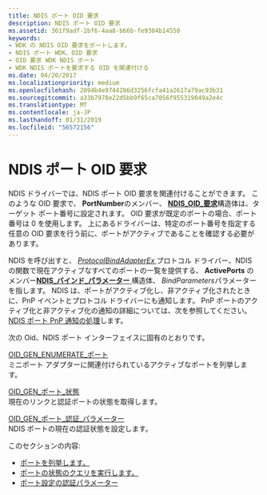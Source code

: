 ```yaml
---
title: NDIS ポート OID 要求
description: NDIS ポート OID 要求
ms.assetid: 361f9adf-2bf6-4aa8-b66b-fe9304b14550
keywords:
- WDK の NDIS OID 要求をポートします。
- NDIS ポート WDK、OID 要求
- OID 要求 WDK NDIS ポート
- WDK NDIS ポートを要求する OID を関連付ける
ms.date: 04/20/2017
ms.localizationpriority: medium
ms.openlocfilehash: 2094b4e9744286d3256fcfa41a2617a79ac93b31
ms.sourcegitcommit: a33b7978e22d5bb9f65ca7056f955319049a2e4c
ms.translationtype: MT
ms.contentlocale: ja-JP
ms.lasthandoff: 01/31/2019
ms.locfileid: "56572156"
---
```

# <a name="ndis-port-oid-requests"></a>NDIS ポート OID 要求





NDIS ドライバーでは、NDIS ポート OID 要求を関連付けることができます。 このような OID 要求で、 **PortNumber**のメンバー、 [ **NDIS\_OID\_要求**](https://msdn.microsoft.com/library/windows/hardware/ff566710)構造体は、ターゲット ポート番号に設定されます。 OID 要求が既定のポートの場合、ポート番号は 0 を使用します。 上にあるドライバーは、特定のポート番号を指定する任意の OID 要求を行う前に、ポートがアクティブであることを確認する必要があります。

NDIS を呼び出すと、 [ *ProtocolBindAdapterEx* ](https://msdn.microsoft.com/library/windows/hardware/ff570220)プロトコル ドライバー、NDIS の関数で現在アクティブなすべてのポートの一覧を提供する、 **ActivePorts** のメンバー[**NDIS\_バインド\_パラメーター** ](https://msdn.microsoft.com/library/windows/hardware/ff564832)構造体、 *BindParameters*パラメーターを指します。 NDIS は、ポートがアクティブ化し、非アクティブ化されたときに、PnP イベントとプロトコル ドライバーにも通知します。 PnP ポートのアクティブ化と非アクティブ化の通知の詳細については、次を参照してください。 [NDIS ポート PnP 通知の処理](handling-ndis-ports-pnp-event-notifications.md)します。

次の Oid、NDIS ポート インターフェイスに固有のとおりです。

<a href="" id="oid-gen-enumerate-ports"></a>[OID\_GEN\_ENUMERATE\_ポート](https://msdn.microsoft.com/library/windows/hardware/ff569583)  
ミニポート アダプターに関連付けられているアクティブなポートを列挙します。

<a href="" id="oid-gen-port-state"></a>[OID\_GEN\_ポート\_状態](https://msdn.microsoft.com/library/windows/hardware/ff569624)  
現在のリンクと認証ポートの状態を取得します。

<a href="" id="--------oid-gen-port-authentication-parameters"></a>[OID\_GEN\_ポート\_認証\_パラメーター](https://msdn.microsoft.com/library/windows/hardware/ff569623)  
NDIS ポートの現在の認証状態を設定します。

このセクションの内容:

-   [ポートを列挙します。](enumerating-ports.md)
-   [ポートの状態のクエリを実行します。](querying-the-port-state.md)
-   [ポート設定の認証パラメーター](setting-port-authentication-parameters.md)

 

 





